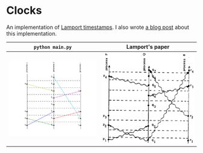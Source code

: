 # Clocks #
An implementation of [Lamport timestamps][lamport]. I also wrote [a blog
post](http://axbaretto.github.io/2018/06/15/logical-clocks/) about this
implementation.

| `python main.py`   | Lamport's paper     |
| ------------------ | ------------------- |
| ![main](clock.png) | ![paper](paper.png) |

[lamport]: http://web.stanford.edu/class/cs240/readings/lamport.pdf
